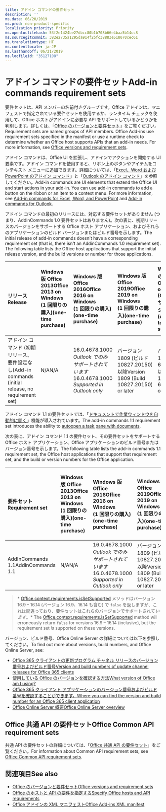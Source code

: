 ```yaml
---
title: アドイン コマンドの要件セット
description: ''
ms.date: 06/20/2019
ms.prod: non-product-specific
localization_priority: Priority
ms.openlocfilehash: 53f2e1424be27dbcc80b1b708b66e4baa5b14cc8
ms.sourcegitcommit: 382e2735a1295da914f2bfc38883e518070cec61
ms.translationtype: HT
ms.contentlocale: ja-JP
ms.lasthandoff: 06/21/2019
ms.locfileid: "35127108"
---
```

# <a name="add-in-commands-requirement-sets"></a><span data-ttu-id="f2333-102">アドイン コマンドの要件セット</span><span class="sxs-lookup"><span data-stu-id="f2333-102">Add-in commands requirement sets</span></span>

<span data-ttu-id="f2333-p101">要件セットは、API メンバーの名前付きグループです。Office アドインは、マニフェストで指定されている要件セットを使用するか、ランタイム チェックを使用して、Office ホストがアドインに必要な API をサポートしているかどうかを判別します。詳しくは、「[Office のバージョンと要件セット](/office/dev/add-ins/develop/office-versions-and-requirement-sets)」をご覧ください。</span><span class="sxs-lookup"><span data-stu-id="f2333-p101">Requirement sets are named groups of API members. Office Add-ins use requirement sets specified in the manifest or use a runtime check to determine whether an Office host supports APIs that an add-in needs. For more information, see [Office versions and requirement sets](/office/dev/add-ins/develop/office-versions-and-requirement-sets).</span></span>

<span data-ttu-id="f2333-p102">アドイン コマンドは、Office UI を拡張し、アドインでアクションを開始する UI 要素です。アドイン コマンドを使用すると、リボン上のボタンやアイテムをコンテキスト メニューに追加できます。詳細については、「[Excel、Word および PowerPoint のアドイン コマンド](/office/dev/add-ins/design/add-in-commands)」と「[Outlook のアドイン コマンド](/outlook/add-ins/add-in-commands-for-outlook)」を参照してください。</span><span class="sxs-lookup"><span data-stu-id="f2333-p102">Add-in commands are UI elements that extend the Office UI and start actions in your add-in. You can use add-in commands to add a button on the ribbon or an item to a context menu. For more information, see [Add-in commands for Excel, Word, and PowerPoint](/office/dev/add-ins/design/add-in-commands) and [Add-in commands for Outlook](/outlook/add-ins/add-in-commands-for-outlook).</span></span>

<span data-ttu-id="f2333-p103">アドイン コマンドの最初のリリースには、対応する要件セットがありません (つまり、AddinCommands 1.0 要件セットはありません)。次の表に、初期リリースのバージョンをサポートする Office ホスト アプリケーション、およびそれらのアプリケーションのビルド バージョンまたはビルド番号を示します。</span><span class="sxs-lookup"><span data-stu-id="f2333-p103">The initial release of add-in commands doesn't have a corresponding requirement set (that is, there isn't an AddinCommands 1.0 requirement set). The following table lists the Office host applications that support the initial release version, and the build versions or number for those applications.</span></span>  

| <span data-ttu-id="f2333-111">リリース</span><span class="sxs-lookup"><span data-stu-id="f2333-111">Release</span></span>   |  <span data-ttu-id="f2333-112">Windows 版 Office 2013</span><span class="sxs-lookup"><span data-stu-id="f2333-112">Office 2013 on Windows</span></span><br><span data-ttu-id="f2333-113">(1 回限りの購入)</span><span class="sxs-lookup"><span data-stu-id="f2333-113">(one-time purchase)</span></span> | <span data-ttu-id="f2333-114">Windows 版 Office 2016</span><span class="sxs-lookup"><span data-stu-id="f2333-114">Office 2016 on Windows</span></span><br><span data-ttu-id="f2333-115">(1 回限りの購入)</span><span class="sxs-lookup"><span data-stu-id="f2333-115">(one-time purchase)</span></span> | <span data-ttu-id="f2333-116">Windows 版 Office 2019</span><span class="sxs-lookup"><span data-stu-id="f2333-116">Office 2019 on Windows</span></span><br><span data-ttu-id="f2333-117">(1 回限りの購入)</span><span class="sxs-lookup"><span data-stu-id="f2333-117">(one-time purchase)</span></span> | <span data-ttu-id="f2333-118">Windows での Office</span><span class="sxs-lookup"><span data-stu-id="f2333-118">Office on Windows</span></span><br><span data-ttu-id="f2333-119">(Office 365 サブスクリプションに接続)</span><span class="sxs-lookup"><span data-stu-id="f2333-119">(connected to Office 365 subscription)</span></span>   |  <span data-ttu-id="f2333-120">Office on iPad</span><span class="sxs-lookup"><span data-stu-id="f2333-120">Debug Office Add-ins on iPad and Mac</span></span><br><span data-ttu-id="f2333-121">(Office 365 サブスクリプションに接続)</span><span class="sxs-lookup"><span data-stu-id="f2333-121">(connected to Office 365 subscription)</span></span>  |  <span data-ttu-id="f2333-122">Office on Mac</span><span class="sxs-lookup"><span data-stu-id="f2333-122">Office apps on Mac</span></span><br><span data-ttu-id="f2333-123">(Office 365 サブスクリプションに接続)</span><span class="sxs-lookup"><span data-stu-id="f2333-123">(connected to Office 365 subscription)</span></span>  | <span data-ttu-id="f2333-124">Office on the web</span><span class="sxs-lookup"><span data-stu-id="f2333-124">Office on the web</span></span>  |
|:-----|:-----|:-----|:-----|:-----|:-----|:-----|:-----|
| <span data-ttu-id="f2333-125">アドイン コマンド (初期リリース、要件設定なし)</span><span class="sxs-lookup"><span data-stu-id="f2333-125">Add-in commands (initial release, no requirement set)</span></span> | <span data-ttu-id="f2333-126">N/A</span><span class="sxs-lookup"><span data-stu-id="f2333-126">N/A</span></span> | <span data-ttu-id="f2333-127">16.0.4678.1000 *Outlook でのみサポートされています*</span><span class="sxs-lookup"><span data-stu-id="f2333-127">16.0.4678.1000 *Supported in Outlook only*</span></span> | <span data-ttu-id="f2333-128">バージョン 1809 (ビルド 10827.20150) 以降</span><span class="sxs-lookup"><span data-stu-id="f2333-128">Version 1809 (Build 10827.20150) or later</span></span> |<span data-ttu-id="f2333-129">バージョン 1603 (ビルド 6769.0000) 以降</span><span class="sxs-lookup"><span data-stu-id="f2333-129">Version 1603 (Build 6769.0000) or later</span></span> | <span data-ttu-id="f2333-130">該当なし</span><span class="sxs-lookup"><span data-stu-id="f2333-130">N/A</span></span> | <span data-ttu-id="f2333-131">15.33 以降</span><span class="sxs-lookup"><span data-stu-id="f2333-131">15.33 or later</span></span>| <span data-ttu-id="f2333-132">2016 年 1 月</span><span class="sxs-lookup"><span data-stu-id="f2333-132">January 2016</span></span> |

<span data-ttu-id="f2333-133">アドイン コマンド 1.1 の要件セットでは、「[ドキュメントで作業ウィンドウを自動的に開く](/office/dev/add-ins/develop/automatically-open-a-task-pane-with-a-document)」機能が導入されています。</span><span class="sxs-lookup"><span data-stu-id="f2333-133">The add-in commands 1.1 requirement set introduces the ability to [autoopen a task pane with documents](/office/dev/add-ins/develop/automatically-open-a-task-pane-with-a-document).</span></span>

<span data-ttu-id="f2333-134">次の表に、アドイン コマンド 1.1 の要件セット、その要件セットをサポートする Office ホスト アプリケーション、Office アプリケーションのビルド番号またはバージョン番号を示します。</span><span class="sxs-lookup"><span data-stu-id="f2333-134">The following table lists the add-in commands 1.1 requirement set, the Office host applications that support that requirement set, and the build or version numbers for the Office application.</span></span>

|  <span data-ttu-id="f2333-135">要件セット</span><span class="sxs-lookup"><span data-stu-id="f2333-135">Requirement set</span></span>  |  <span data-ttu-id="f2333-136">Windows 版 Office 2013</span><span class="sxs-lookup"><span data-stu-id="f2333-136">Office 2013 on Windows</span></span><br><span data-ttu-id="f2333-137">(1 回限りの購入)</span><span class="sxs-lookup"><span data-stu-id="f2333-137">(one-time purchase)</span></span> | <span data-ttu-id="f2333-138">Windows 版 Office 2016</span><span class="sxs-lookup"><span data-stu-id="f2333-138">Office 2016 on Windows</span></span><br><span data-ttu-id="f2333-139">(1 回限りの購入)</span><span class="sxs-lookup"><span data-stu-id="f2333-139">(one-time purchase)</span></span> | <span data-ttu-id="f2333-140">Windows 版 Office 2019</span><span class="sxs-lookup"><span data-stu-id="f2333-140">Office 2019 on Windows</span></span><br><span data-ttu-id="f2333-141">(1 回限りの購入)</span><span class="sxs-lookup"><span data-stu-id="f2333-141">(one-time purchase)</span></span> | <span data-ttu-id="f2333-142">Windows での Office</span><span class="sxs-lookup"><span data-stu-id="f2333-142">Office on Windows</span></span><br><span data-ttu-id="f2333-143">(Office 365 サブスクリプションに接続)</span><span class="sxs-lookup"><span data-stu-id="f2333-143">(connected to Office 365 subscription)</span></span>   |  <span data-ttu-id="f2333-144">Office on iPad</span><span class="sxs-lookup"><span data-stu-id="f2333-144">Debug Office Add-ins on iPad and Mac</span></span><br><span data-ttu-id="f2333-145">(Office 365 サブスクリプションに接続)</span><span class="sxs-lookup"><span data-stu-id="f2333-145">(connected to Office 365 subscription)</span></span>  |  <span data-ttu-id="f2333-146">Office on Mac</span><span class="sxs-lookup"><span data-stu-id="f2333-146">Office apps on Mac</span></span><br><span data-ttu-id="f2333-147">(Office 365 サブスクリプションに接続)</span><span class="sxs-lookup"><span data-stu-id="f2333-147">(connected to Office 365 subscription)</span></span>  | <span data-ttu-id="f2333-148">Office on the web</span><span class="sxs-lookup"><span data-stu-id="f2333-148">Office on the web</span></span>  |  
|:-----|:-----|:-----|:-----|:-----|:-----|:-----|:-----|
| <span data-ttu-id="f2333-149">AddInCommands 1.1</span><span class="sxs-lookup"><span data-stu-id="f2333-149">AddinCommands 1.1</span></span>  | <span data-ttu-id="f2333-150">N/A</span><span class="sxs-lookup"><span data-stu-id="f2333-150">N/A</span></span> | <span data-ttu-id="f2333-151">16.0.4678.1000 *Outlook でのみサポートされています*</span><span class="sxs-lookup"><span data-stu-id="f2333-151">16.0.4678.1000 *Supported in Outlook only*</span></span>  | <span data-ttu-id="f2333-152">バージョン 1809 (ビルド 10827.20150) 以降</span><span class="sxs-lookup"><span data-stu-id="f2333-152">Version 1809 (Build 10827.20150) or later</span></span> | <span data-ttu-id="f2333-153">バージョン 1705 (ビルド 8121.1000) 以降</span><span class="sxs-lookup"><span data-stu-id="f2333-153">Version 1705 (Build 8121.1000) or later</span></span> | <span data-ttu-id="f2333-154">N/A</span><span class="sxs-lookup"><span data-stu-id="f2333-154">N/A</span></span> | <span data-ttu-id="f2333-155">15.34 以降\*</span><span class="sxs-lookup"><span data-stu-id="f2333-155">15.34 or later\*</span></span>| <span data-ttu-id="f2333-156">2017 年 5 月</span><span class="sxs-lookup"><span data-stu-id="f2333-156">May 2017</span></span> |

><span data-ttu-id="f2333-157">\* [Office.context.requirements.isSetSupported](/javascript/api/office/office.requirementsetsupport#issetsupported-name--minversion-) メソッドはバージョン 16.9 &ndash; 16.14 (バージョン 16.9、16.14 も含む) で `false` を返しますが、これは間違っており、要件セットはこれらのバージョンでサポートされて*います*。</span><span class="sxs-lookup"><span data-stu-id="f2333-157">\* The [Office.context.requirements.isSetSupported](/javascript/api/office/office.requirementsetsupport#issetsupported-name--minversion-) method will erroneously return `false` for versions 16.9 &ndash; 16.14 (inclusive), but the requirement set *is* supported on these versions.</span></span>

<span data-ttu-id="f2333-158">バージョン、ビルド番号、Office Online Server の詳細については以下を参照してください。</span><span class="sxs-lookup"><span data-stu-id="f2333-158">To find out more about versions, build numbers, and Office Online Server, see:</span></span>

- [<span data-ttu-id="f2333-159">Office 365 クライアントの更新プログラム チャネル リリースのバージョン番号およびビルド番号</span><span class="sxs-lookup"><span data-stu-id="f2333-159">Version and build numbers of update channel releases for Office 365 clients</span></span>](https://support.office.com/article/version-and-build-numbers-of-update-channel-releases-ae942449-1fca-4484-898b-a933ea23def7)
- [<span data-ttu-id="f2333-160">使用している Office のバージョンを確認する方法</span><span class="sxs-lookup"><span data-stu-id="f2333-160">What version of Office am I using?</span></span>](https://support.office.com/article/What-version-of-Office-am-I-using-932788b8-a3ce-44bf-bb09-e334518b8b19)
- [<span data-ttu-id="f2333-161">Office 365 クライアント アプリケーションのバージョン番号およびビルド番号を確認することができます。</span><span class="sxs-lookup"><span data-stu-id="f2333-161">Where you can find the version and build number for an Office 365 client application</span></span>](https://support.office.com/article/version-and-build-numbers-of-update-channel-releases-ae942449-1fca-4484-898b-a933ea23def7)
- [<span data-ttu-id="f2333-162">Office Online Server 概要</span><span class="sxs-lookup"><span data-stu-id="f2333-162">Office Online Server overview</span></span>](/officeonlineserver/office-online-server-overview)

## <a name="office-common-api-requirement-sets"></a><span data-ttu-id="f2333-163">Office 共通 API の要件セット</span><span class="sxs-lookup"><span data-stu-id="f2333-163">Office Common API requirement sets</span></span>

<span data-ttu-id="f2333-164">共通 API の要件セットの詳細については、「[Office 共通 API の要件セット](office-add-in-requirement-sets.md)」をご覧ください。</span><span class="sxs-lookup"><span data-stu-id="f2333-164">For information about Common API requirement sets, see [Office Common API requirement sets](office-add-in-requirement-sets.md).</span></span>

## <a name="see-also"></a><span data-ttu-id="f2333-165">関連項目</span><span class="sxs-lookup"><span data-stu-id="f2333-165">See also</span></span>

- [<span data-ttu-id="f2333-166">Office のバージョンと要件セット</span><span class="sxs-lookup"><span data-stu-id="f2333-166">Office versions and requirement sets</span></span>](/office/dev/add-ins/develop/office-versions-and-requirement-sets)
- [<span data-ttu-id="f2333-167">Office のホストと API の要件を指定する</span><span class="sxs-lookup"><span data-stu-id="f2333-167">Specify Office hosts and API requirements</span></span>](/office/dev/add-ins/develop/specify-office-hosts-and-api-requirements)
- [<span data-ttu-id="f2333-168">Office アドインの XML マニフェスト</span><span class="sxs-lookup"><span data-stu-id="f2333-168">Office Add-ins XML manifest</span></span>](/office/dev/add-ins/develop/add-in-manifests)
